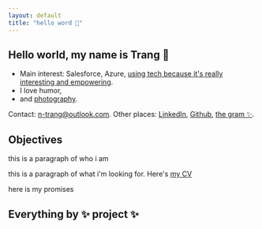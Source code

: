 ```yaml
---
layout: default
title: "hello word 👋"
---
```


## Hello world, my name is Trang 👋
- Main interest: Salesforce, Azure, [using tech because it's really interesting and empowering]().
- I love humor,
- and [photography]().

Contact: <n-trang@outlook.com>. Other places: [LinkedIn](), [Github](), [the gram ✨]().

## Objectives

this is a paragraph of who i am

this is a paragraph of what i'm looking for. Here's [my CV](./assets/cv-trang.pdf)

here is my promises

## Everything by ✨ project ✨

<!-- ![photo](./assets/DSC06274.JPG) -->
